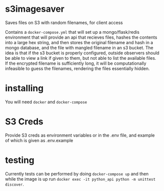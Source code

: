 # s3imagesaver
Saves files on S3 with random filenames, for client access

Contains a `docker-compose.yml` that will set up a mongo/flask/redis environment that will provide an api that recieves files, hashes the contents into a large hex string, and then stores the original filename and hash in a mongo database, and the file with mangled filename in an s3 bucket. The idea is that if the s3 bucket is properly configured, outside observers should be able to view a link if given to them, but not able to list the available files. If the encrypted filename is sufficiently long, it will be computationally infeasible to guess the filenames, rendering the files essentially hidden.

# installing

You will need `docker` and `docker-compose`

# S3 Creds

Provide S3 creds as environment variables or in the .env file, and example of which is given as .env.example

# testing

Currently tests can be performed by doing `docker-compose up` and then while the image is up run `docker exec -it python_api python -m unittest discover`.

